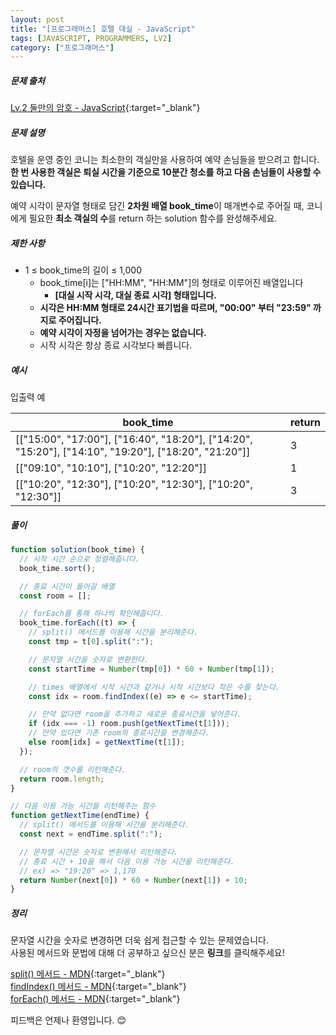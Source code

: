 ```yaml
---
layout: post
title: "[프로그래머스] 호텔 대실 - JavaScript"
tags: [JAVASCRIPT, PROGRAMMERS, LV2]
category: ["프로그래머스"]
---
```


##### 문제 출처

[Lv.2 둘만의 암호 - JavaScript](https://school.programmers.co.kr/learn/courses/30/lessons/155651?language=javascript){:target="\_blank"}

##### 문제 설명

호텔을 운영 중인 코니는 최소한의 객실만을 사용하여 예약 손님들을 받으려고 합니다. **한 번 사용한 객실은 퇴실 시간을 기준으로 10분간 청소를 하고 다음 손님들이 사용할 수 있습니다.**

예약 시각이 문자열 형태로 담긴 **2차원 배열 book_time**이 매개변수로 주어질 때, 코니에게 필요한 **최소 객실의 수**를 return 하는 solution 함수를 완성해주세요.

##### 제한 사항

- 1 ≤ book_time의 길이 ≤ 1,000
  - book_time[i]는 ["HH:MM", "HH:MM"]의 형태로 이루어진 배열입니다
    - **[대실 시작 시각, 대실 종료 시각] 형태입니다.**
  - **시각은 HH:MM 형태로 24시간 표기법을 따르며, "00:00" 부터 "23:59" 까지로 주어집니다.**
  - **예약 시각이 자정을 넘어가는 경우는 없습니다.**
  - 시작 시각은 항상 종료 시각보다 빠릅니다.

##### 예시

입출력 예

| book_time                                                                                            | return |
| ---------------------------------------------------------------------------------------------------- | ------ |
| [["15:00", "17:00"], ["16:40", "18:20"], ["14:20", "15:20"], ["14:10", "19:20"], ["18:20", "21:20"]] | 3      |
| [["09:10", "10:10"], ["10:20", "12:20"]]                                                             | 1      |
| [["10:20", "12:30"], ["10:20", "12:30"], ["10:20", "12:30"]]                                         | 3      |

##### 풀이

```javascript
function solution(book_time) {
  // 시작 시간 순으로 정렬해줍니다.
  book_time.sort();

  // 종료 시간이 들어갈 배열
  const room = [];

  // forEach를 통해 하나씩 확인해줍니다.
  book_time.forEach((t) => {
    // split() 메서드를 이용해 시간을 분리해준다.
    const tmp = t[0].split(":");

    // 문자열 시간을 숫자로 변환한다.
    const startTime = Number(tmp[0]) * 60 + Number(tmp[1]);

    // times 배열에서 시작 시간과 같거나 시작 시간보다 작은 수를 찾는다.
    const idx = room.findIndex((e) => e <= startTime);

    // 만약 없다면 room을 추가하고 새로운 종료시간을 넣어준다.
    if (idx === -1) room.push(getNextTime(t[1]));
    // 만약 있다면 기존 room의 종료시간을 변경해준다.
    else room[idx] = getNextTime(t[1]);
  });

  // room의 갯수를 리턴해준다.
  return room.length;
}

// 다음 이용 가능 시간을 리턴해주는 함수
function getNextTime(endTime) {
  // split() 메서드를 이용해 시간을 분리해준다.
  const next = endTime.split(":");

  // 문자열 시간은 숫자로 변환해서 리턴해준다.
  // 종료 시간 + 10을 해서 다음 이용 가능 시간을 리턴해준다.
  // ex) => "19:20" => 1,170
  return Number(next[0]) * 60 + Number(next[1]) + 10;
}
```

##### 정리

문자열 시간을 숫자로 변경하면 더욱 쉽게 접근할 수 있는 문제였습니다.<br/>
사용된 메서드와 문법에 대해 더 공부하고 싶으신 분은 **링크**를 클릭해주세요!

[split() 메서드 - MDN](https://developer.mozilla.org/ko/docs/Web/JavaScript/Reference/Global_Objects/String/split){:target="\_blank"}<br />
[findIndex() 메서드 - MDN](https://developer.mozilla.org/ko/docs/Web/JavaScript/Reference/Global_Objects/Array/findIndex){:target="\_blank"}<br />
[forEach() 메서드 - MDN](https://developer.mozilla.org/ko/docs/Web/JavaScript/Reference/Global_Objects/Array/forEach){:target="\_blank"}

피드백은 언제나 환영입니다. 😊

